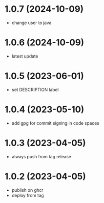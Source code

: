 # 1.0.7 (2024-10-09)

* change user to java

# 1.0.6 (2024-10-09)

* latest update

# 1.0.5 (2023-06-01)

* set DESCRIPTION label

# 1.0.4 (2023-05-10)

* add gpg for commit signing in code spaces

# 1.0.3 (2023-04-05)

* always push from tag release

# 1.0.2 (2023-04-05)

* publish on ghcr
* deploy from tag
